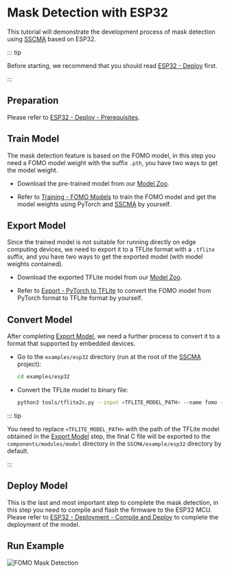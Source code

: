 # Mask Detection with ESP32

This tutorial will demonstrate the development process of mask detection using [SSCMA](https://github.com/Seeed-Studio/ModelAssistant) based on ESP32.

::: tip

Before starting, we recommend that you should read [ESP32 - Deploy](./deploy.md) first.

:::

## Preparation

Please refer to [ESP32 - Deploy - Prerequisites](./deploy.md#prerequisites).

## Train Model

The mask detection feature is based on the FOMO model, in this step you need a FOMO model weight with the suffix `.pth`, you have two ways to get the model weight.

- Download the pre-trained model from our [Model Zoo](https://github.com/Seeed-Studio/sscma-model-zoo).

- Refer to [Training - FOMO Models](../../tutorials/training/fomo.md) to train the FOMO model and get the model weights using PyTorch and [SSCMA](https://github.com/Seeed-Studio/ModelAssistant) by yourself.

## Export Model

Since the trained model is not suitable for running directly on edge computing devices, we need to export it to a TFLite format with a `.tflite` suffix, and you have two ways to get the exported model (with model weights contained).

- Download the exported TFLite model from our [Model Zoo](https://github.com/Seeed-Studio/sscma-model-zoo).

- Refer to [Export - PyTorch to TFLite](../../tutorials/export/pytorch_2_tflite.md) to convert the FOMO model from PyTorch format to TFLite format by yourself.

## Convert Model

After completing [Export Model](#export-model), we need a further process to convert it to a format that supported by embedded devices.

- Go to the `examples/esp32` directory (run at the root of the [SSCMA](https://github.com/Seeed-Studio/ModelAssistant) project):

  ```sh
  cd examples/esp32
  ```

- Convert the TFLite model to binary file:

  ```sh
  python3 tools/tflite2c.py --input <TFLITE_MODEL_PATH> --name fomo --output_dir components/modules/model --classes='("unmask", "mask")'
  ```

::: tip

You need to replace `<TFLITE_MODEL_PATH>` with the path of the TFLite model obtained in the [Export Model](#export-model) step, the final C file will be exported to the `components/modules/model` directory in the `SSCMA/example/esp32` directory by default.

:::

## Deploy Model

This is the last and most important step to complete the mask detection, in this step you need to compile and flash the firmware to the ESP32 MCU. Please refer to [ESP32 - Deployment - Compile and Deploy](./deploy.md#compile-and-deploy) to complete the deployment of the model.

## Run Example

![FOMO Mask Detection](https://files.seeedstudio.com/sscma/docs/static/esp32/images/fomo_mask.gif)
